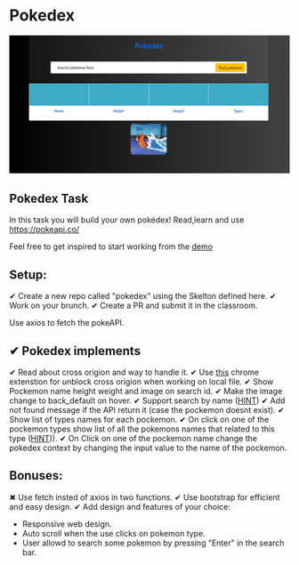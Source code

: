 # Pokedex

![Webpage](images/Pokedex.png)

## Pokedex Task

In this task you will build your own pokédex!
Read,learn and use https://pokeapi.co/

Feel free to get inspired to start working from the [demo](https://murmuring-cove-95500.herokuapp.com/)

## Setup:

✔ Create a new repo called "pokedex" using the Skelton defined here.
✔ Work on your brunch.
✔ Create a PR and submit it in the classroom.

Use axios to fetch the pokeAPI.

## ✔ Pokedex implements

✔ Read about cross origion and way to handle it.
✔ Use [this](https://chrome.google.com/webstore/detail/cors-unblock/lfhmikememgdcahcdlaciloancbhjino?hl=en) chrome extenstion for unblock cross origion when working on local file.
✔ Show Pockemon name height weight and image on search id.
✔ Make the image change to back_default on hover.
✔ Support search by name ([HINT](https://pokeapi.co/docs/v2#pokemon))
✔ Add not found message if the API return it (case the pockemon doesnt exist).
✔ Show list of types names for each pockemon.
✔ On click on one of the pockemon types show list of all the pokemons names that related to this type ([HINT](https://pokeapi.co/docs/v2#type:~:text=lines))).
✔ On Click on one of the pockemon name change the pokedex context by changing the input value to the name of the pockemon.

## Bonuses:

✖ Use fetch insted of axios in two functions.
✔ Use bootstrap for efficient and easy design.
✔ Add design and features of your choice:

- Responsive web design.
- Auto scroll when the use clicks on pokemon type.
- User allowd to search some pokemon by pressing "Enter" in the search bar.
